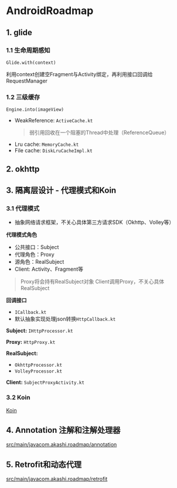 # AndroidRoadmap

## 1. glide

### 1.1 生命周期感知

``Glide.with(context)``

利用context创建空Fragment与Activity绑定，再利用接口回调给RequestManager

### 1.2 三级缓存

``Engine.into(imageView)``

- WeakReference<Bitmap>: ``ActiveCache.kt``
  > 弱引用回收在一个阻塞的Thread中处理（ReferenceQueue）
- Lru cache: ``MemoryCache.kt``
- File cache: ``DiskLruCacheImpl.kt``

## 2. okhttp

## 3. 隔离层设计 - 代理模式和Koin

### 3.1 代理模式

- 抽象网络请求框架，不关心具体第三方请求SDK（Okhttp、Volley等）

**代理模式角色**

- 公共接口：Subject
- 代理角色：Proxy
- 源角色：RealSubject
- Client: Activity、Fragment等

> Proxy将会持有RealSubject对象
> Client调用Proxy，不关心具体RealSubject

**回调接口**

- ``ICallback.kt``
- 默认抽象实现处理json转换``HttpCallback.kt``


**Subject:**
``IHttpProcessor.kt``

**Proxy:**
``HttpProxy.kt``

**RealSubject:**

- ``OkhttpProcessor.kt``
- ``VolleyProcessor.kt``

**Client:**
``SubjectProxyActivity.kt``

### 3.2 Koin

[Koin](https://insert-koin.io/)


## 4. Annotation 注解和注解处理器

[src/main/javacom.akashi.roadmap/annotation](https://github.com/AkashiWen/AndroidRoadmap/blob/master/app/src/main/java/com/akashi/roadmap/annotation/README.md)

## 5. Retrofit和动态代理

[src/main/javacom.akashi.roadmap/retrofit](https://github.com/AkashiWen/AndroidRoadmap/blob/master/app/src/main/java/com/akashi/roadmap/retrofit/README.md)